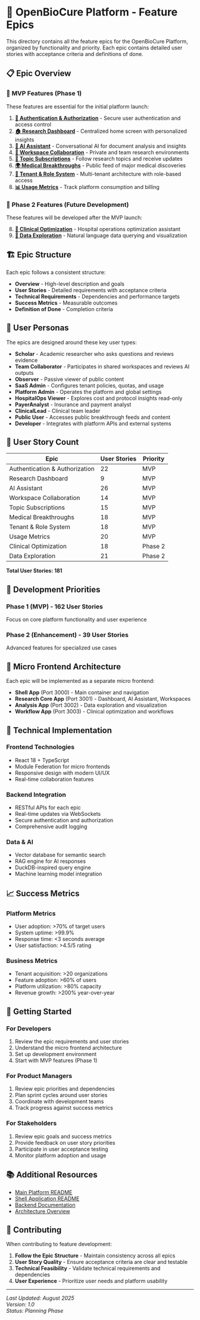 # 🚀 OpenBioCure Platform - Feature Epics

This directory contains all the feature epics for the OpenBioCure Platform, organized by functionality and priority. Each epic contains detailed user stories with acceptance criteria and definitions of done.

## 📋 Epic Overview

### 🎯 **MVP Features** (Phase 1)
These features are essential for the initial platform launch:

1. **[🔐 Authentication & Authorization](./authentication.md)** - Secure user authentication and access control
2. **[🏠 Research Dashboard](./research-dashboard.md)** - Centralized home screen with personalized insights
3. **[🤖 AI Assistant](./ai-assistant.md)** - Conversational AI for document analysis and insights
4. **[👥 Workspace Collaboration](./workspace-collaboration.md)** - Private and team research environments
5. **[🔔 Topic Subscriptions](./topic-subscriptions.md)** - Follow research topics and receive updates
6. **[🌍 Medical Breakthroughs](./medical-breakthroughs.md)** - Public feed of major medical discoveries
7. **[🏢 Tenant & Role System](./tenant-role-system.md)** - Multi-tenant architecture with role-based access
8. **[📊 Usage Metrics](./usage-metrics.md)** - Track platform consumption and billing

### 🚀 **Phase 2 Features** (Future Development)
These features will be developed after the MVP launch:

8. **[🏥 Clinical Optimization](./clinical-optimization.md)** - Hospital operations optimization assistant
9. **[💬 Data Exploration](./conversational-data-exploration.md)** - Natural language data querying and visualization

## 🏗️ Epic Structure

Each epic follows a consistent structure:

- **Overview** - High-level description and goals
- **User Stories** - Detailed requirements with acceptance criteria
- **Technical Requirements** - Dependencies and performance targets
- **Success Metrics** - Measurable outcomes
- **Definition of Done** - Completion criteria

## 👥 User Personas

The epics are designed around these key user types:

- **Scholar** - Academic researcher who asks questions and reviews evidence
- **Team Collaborator** - Participates in shared workspaces and reviews AI outputs
- **Observer** - Passive viewer of public content
- **SaaS Admin** - Configures tenant policies, quotas, and usage
- **Platform Admin** - Operates the platform and global settings
- **HospitalOps Viewer** - Explores cost and protocol insights read-only
- **PayerAnalyst** - Insurance and payment analyst
- **ClinicalLead** - Clinical team leader
- **Public User** - Accesses public breakthrough feeds and content
- **Developer** - Integrates with platform APIs and external systems

## 🔢 User Story Count

| Epic | User Stories | Priority |
|------|-------------|----------|
| Authentication & Authorization | 22 | MVP |
| Research Dashboard | 9 | MVP |
| AI Assistant | 26 | MVP |
| Workspace Collaboration | 14 | MVP |
| Topic Subscriptions | 15 | MVP |
| Medical Breakthroughs | 18 | MVP |
| Tenant & Role System | 18 | MVP |
| Usage Metrics | 20 | MVP |
| Clinical Optimization | 18 | Phase 2 |
| Data Exploration | 21 | Phase 2 |

**Total User Stories: 181**

## 🎯 Development Priorities

### **Phase 1 (MVP) - 162 User Stories**
Focus on core platform functionality and user experience

### **Phase 2 (Enhancement) - 39 User Stories**
Advanced features for specialized use cases

## 📱 Micro Frontend Architecture

Each epic will be implemented as a separate micro frontend:

- **Shell App** (Port 3000) - Main container and navigation
- **Research Core App** (Port 3001) - Dashboard, AI Assistant, Workspaces
- **Analysis App** (Port 3002) - Data exploration and visualization
- **Workflow App** (Port 3003) - Clinical optimization and workflows

## 🔧 Technical Implementation

### **Frontend Technologies**
- React 18 + TypeScript
- Module Federation for micro frontends
- Responsive design with modern UI/UX
- Real-time collaboration features

### **Backend Integration**
- RESTful APIs for each epic
- Real-time updates via WebSockets
- Secure authentication and authorization
- Comprehensive audit logging

### **Data & AI**
- Vector database for semantic search
- RAG engine for AI responses
- DuckDB-inspired query engine
- Machine learning model integration

## 📈 Success Metrics

### **Platform Metrics**
- User adoption: >70% of target users
- System uptime: >99.9%
- Response time: <3 seconds average
- User satisfaction: >4.5/5 rating

### **Business Metrics**
- Tenant acquisition: >20 organizations
- Feature adoption: >60% of users
- Platform utilization: >80% capacity
- Revenue growth: >200% year-over-year

## 🚀 Getting Started

### **For Developers**
1. Review the epic requirements and user stories
2. Understand the micro frontend architecture
3. Set up development environment
4. Start with MVP features (Phase 1)

### **For Product Managers**
1. Review epic priorities and dependencies
2. Plan sprint cycles around user stories
3. Coordinate with development teams
4. Track progress against success metrics

### **For Stakeholders**
1. Review epic goals and success metrics
2. Provide feedback on user story priorities
3. Participate in user acceptance testing
4. Monitor platform adoption and usage

## 📚 Additional Resources

- [Main Platform README](../README.md)
- [Shell Application README](../app/README.md)
- [Backend Documentation](../../backend/README.md)
- [Architecture Overview](../README.md#architecture-overview)

## 🤝 Contributing

When contributing to feature development:

1. **Follow the Epic Structure** - Maintain consistency across all epics
2. **User Story Quality** - Ensure acceptance criteria are clear and testable
3. **Technical Feasibility** - Validate technical requirements and dependencies
4. **User Experience** - Prioritize user needs and platform usability

---

*Last Updated: August 2025*  
*Version: 1.0*  
*Status: Planning Phase*
